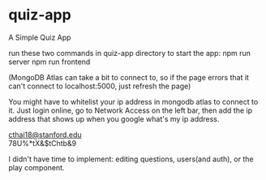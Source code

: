 # quiz-app

A Simple Quiz App 

run these two commands in quiz-app directory to start the app:
npm run server
npm run frontend

(MongoDB Atlas can take a bit to connect to, so if the page errors that it can't connect to localhost:5000, just refresh the page)

You might have to whitelist your ip address in mongodb atlas to connect to it. Just login online, go to Network Access on the left bar, then add the ip address that shows up when you google what's my ip address.

cthai18@stanford.edu  
78U%*tX&$tChtb&9

I didn't have time to implement: editing questions, users(and auth), or the play component.

